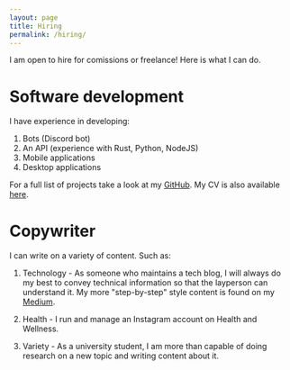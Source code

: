 ```yaml
---
layout: page
title: Hiring
permalink: /hiring/
---
```


I am open to hire for comissions or freelance! Here is what I can do.

# Software development

I have experience in developing:
1. Bots (Discord bot)
2. An API (experience with Rust, Python, NodeJS)
3. Mobile applications
4. Desktop applications

For a full list of projects take a look at my [GitHub](https://github.com/AlphabetsAlphabets). My CV is also available [here](https://drive.google.com/file/d/1tAa9nSyL5Mog6oP0rPCetuMlOljoX3QX/view?usp=sharing).

# Copywriter

I can write on a variety of content. Such as:
1. Technology - As someone who maintains a tech blog, I will always do my best to convey technical information so that the layperson can understand it. My more "step-by-step" style content is found on my [Medium](https://medium.com/@yapjiahong2003).

2. Health - I run and manage an Instagram account on Health and Wellness.

3. Variety - As a university student, I am more than capable of doing research on a new topic and writing content about it.
